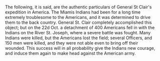  The following, it is said, are the authentic particulars of General St Clair's expedition in America. The Miamis Indians had been for a long time extremely troublesome to the Americans, and it was determined to drive them to the back country. General St. Clair completely accomplished this object; but on the 22d Oct. a detachment of 400 Americans fell in with the Indians on the River St. Joseph, where a severe battle was fought. Many Indians were killed, but the Americans lost the field; several Officers, and 150 men were killed, and they were not able even to bring off their wounded. This success will in all probability give the Indians new courage, and induce them again to make head against the American army.